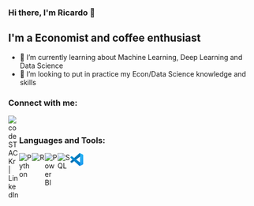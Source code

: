 ### Hi there, I'm Ricardo 👋 

## I'm a Economist and coffee enthusiast

- 🌱 I’m currently learning about Machine Learning, Deep Learning and Data Science
- 🤖 I’m looking to put in practice my Econ/Data Science knowledge and skills

### Connect with me:


[<img align="left" alt="codeSTACKr | LinkedIn" width="22px" src="https://cdn.jsdelivr.net/npm/simple-icons@v3/icons/linkedin.svg" />][linkedin]


<br />

### Languages and Tools:

<img align="left" alt="Python" width="26px" src="https://upload.wikimedia.org/wikipedia/commons/thumb/c/c3/Python-logo-notext.svg/1024px-Python-logo-notext.svg.png" />
<img align="left" alt="R" width="26px" src="https://cdn4.iconfinder.com/data/icons/logos-and-brands/512/285_R_Project_logo-512.png" />
<img align="left" alt="Power BI" width="26px" src="https://obliku.com/wp-content/uploads/2021/07/power-bi-logo.png" />
<img align="left" alt="SQL" width="26px" src="https://e7.pngegg.com/pngimages/105/17/png-clipart-microsoft-azure-sql-database-microsoft-sql-server-cloud-computing-blue-text.png" />
<img align="left" alt="Visual Studio Code" width="26px" src="https://raw.githubusercontent.com/github/explore/80688e429a7d4ef2fca1e82350fe8e3517d3494d/topics/visual-studio-code/visual-studio-code.png" />




<br />
<br />


[linkedin]: https://www.linkedin.com/in/rdbautistah/
